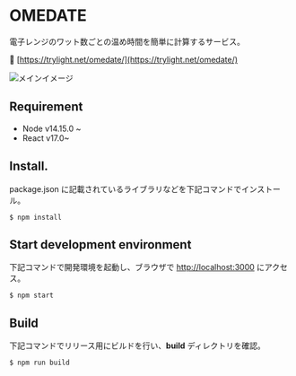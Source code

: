 # OMEDATE

電子レンジのワット数ごとの温め時間を簡単に計算するサービス。

:link: [https://trylight.net/omedate/](https://trylight.net/omedate/)

![メインイメージ](https://trylight.net/omedate/ogp.png)

## Requirement

- Node v14.15.0 ~
- React v17.0~

## Install.

package.json に記載されているライブラリなどを下記コマンドでインストール。

`$ npm install`

## Start development environment

下記コマンドで開発環境を起動し、ブラウザで [http://localhost:3000](http://localhost:3000) にアクセス。

`$ npm start`

## Build

下記コマンドでリリース用にビルドを行い、**build** ディレクトリを確認。

`$ npm run build`
